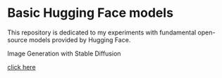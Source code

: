 # Basic Hugging Face models

This repository is dedicated to my experiments with fundamental open-source models provided by Hugging Face.

Image Generation with Stable Diffusion

[click here](https://huggingface.co/spaces/souvikmaji22/image-generation-stable-diffusion)

